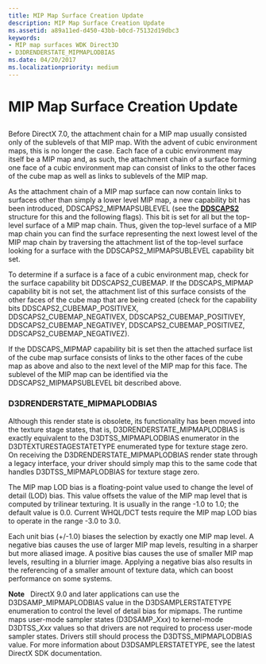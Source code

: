 ```yaml
---
title: MIP Map Surface Creation Update
description: MIP Map Surface Creation Update
ms.assetid: a89a11ed-d450-43bb-b0cd-75132d19dbc3
keywords:
- MIP map surfaces WDK Direct3D
- D3DRENDERSTATE_MIPMAPLODBIAS
ms.date: 04/20/2017
ms.localizationpriority: medium
---
```


# MIP Map Surface Creation Update


## <span id="ddk_mip_map_surface_creation_update_gg"></span><span id="DDK_MIP_MAP_SURFACE_CREATION_UPDATE_GG"></span>


Before DirectX 7.0, the attachment chain for a MIP map usually consisted only of the sublevels of that MIP map. With the advent of cubic environment maps, this is no longer the case. Each face of a cubic environment may itself be a MIP map and, as such, the attachment chain of a surface forming one face of a cubic environment map can consist of links to the other faces of the cube map as well as links to sublevels of the MIP map.

As the attachment chain of a MIP map surface can now contain links to surfaces other than simply a lower level MIP map, a new capability bit has been introduced, DDSCAPS2\_MIPMAPSUBLEVEL (see the [**DDSCAPS2**](https://msdn.microsoft.com/library/windows/hardware/ff550292) structure for this and the following flags). This bit is set for all but the top-level surface of a MIP map chain. Thus, given the top-level surface of a MIP map chain you can find the surface representing the next lowest level of the MIP map chain by traversing the attachment list of the top-level surface looking for a surface with the DDSCAPS2\_MIPMAPSUBLEVEL capability bit set.

To determine if a surface is a face of a cubic environment map, check for the surface capability bit DDSCAPS2\_CUBEMAP. If the DDSCAPS\_MIPMAP capability bit is not set, the attachment list of this surface consists of the other faces of the cube map that are being created (check for the capability bits DDSCAPS2\_CUBEMAP\_POSITIVEX, DDSCAPS2\_CUBEMAP\_NEGATIVEX, DDSCAPS2\_CUBEMAP\_POSITIVEY, DDSCAPS2\_CUBEMAP\_NEGATIVEY, DDSCAPS2\_CUBEMAP\_POSITIVEZ, DDSCAPS2\_CUBEMAP\_NEGATIVEZ).

If the DDSCAPS\_MIPMAP capability bit is set then the attached surface list of the cube map surface consists of links to the other faces of the cube map as above and also to the next level of the MIP map for this face. The sublevel of the MIP map can be identified via the DDSCAPS2\_MIPMAPSUBLEVEL bit described above.

### <span id="d3drenderstate_mipmaplodbias"></span><span id="D3DRENDERSTATE_MIPMAPLODBIAS"></span>D3DRENDERSTATE\_MIPMAPLODBIAS

Although this render state is obsolete, its functionality has been moved into the texture stage states, that is, D3DRENDERSTATE\_MIPMAPLODBIAS is exactly equivalent to the D3DTSS\_MIPMAPLODBIAS enumerator in the D3DTEXTURESTAGESTATETYPE enumerated type for texture stage zero. On receiving the D3DRENDERSTATE\_MIPMAPLODBIAS render state through a legacy interface, your driver should simply map this to the same code that handles D3DTSS\_MIPMAPLODBIAS for texture stage zero.

The MIP map LOD bias is a floating-point value used to change the level of detail (LOD) bias. This value offsets the value of the MIP map level that is computed by trilinear texturing. It is usually in the range -1.0 to 1.0; the default value is 0.0. Current WHQL/DCT tests require the MIP map LOD bias to operate in the range -3.0 to 3.0.

Each unit bias (+/-1.0) biases the selection by exactly one MIP map level. A negative bias causes the use of larger MIP map levels, resulting in a sharper but more aliased image. A positive bias causes the use of smaller MIP map levels, resulting in a blurrier image. Applying a negative bias also results in the referencing of a smaller amount of texture data, which can boost performance on some systems.

**Note**   DirectX 9.0 and later applications can use the D3DSAMP\_MIPMAPLODBIAS value in the D3DSAMPLERSTATETYPE enumeration to control the level of detail bias for mipmaps. The runtime maps user-mode sampler states (D3DSAMP\_*Xxx*) to kernel-mode D3DTSS\_*Xxx* values so that drivers are not required to process user-mode sampler states. Drivers still should process the D3DTSS\_MIPMAPLODBIAS value. For more information about D3DSAMPLERSTATETYPE, see the latest DirectX SDK documentation.

 

 

 





